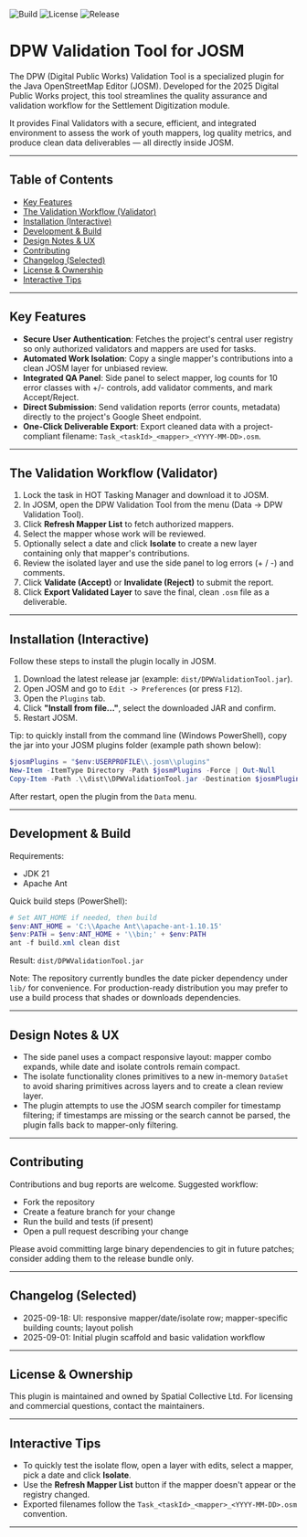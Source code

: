 ![Build](https://github.com/SpatialCollectiveLtd/DPW-Validation-JOSM-Plugin/actions/workflows/ci.yml/badge.svg)
![License](https://img.shields.io/badge/license-MIT-blue.svg)
![Release](https://img.shields.io/github/v/release/SpatialCollectiveLtd/DPW-Validation-JOSM-Plugin)

# DPW Validation Tool for JOSM

The DPW (Digital Public Works) Validation Tool is a specialized plugin for the Java OpenStreetMap Editor (JOSM). Developed for the 2025 Digital Public Works project, this tool streamlines the quality assurance and validation workflow for the Settlement Digitization module.

It provides Final Validators with a secure, efficient, and integrated environment to assess the work of youth mappers, log quality metrics, and produce clean data deliverables — all directly inside JOSM.

---

## Table of Contents

- [Key Features](#key-features)
- [The Validation Workflow (Validator)](#the-validation-workflow-validator)
- [Installation (Interactive)](#installation-interactive)
- [Development & Build](#development--build)
- [Design Notes & UX](#design-notes--ux)
- [Contributing](#contributing)
- [Changelog (Selected)](#changelog-selected)
- [License & Ownership](#license--ownership)
- [Interactive Tips](#interactive-tips)

---

## Key Features

- **Secure User Authentication**: Fetches the project's central user registry so only authorized validators and mappers are used for tasks.
- **Automated Work Isolation**: Copy a single mapper's contributions into a clean JOSM layer for unbiased review.
- **Integrated QA Panel**: Side panel to select mapper, log counts for 10 error classes with +/- controls, add validator comments, and mark Accept/Reject.
- **Direct Submission**: Send validation reports (error counts, metadata) directly to the project's Google Sheet endpoint.
- **One-Click Deliverable Export**: Export cleaned data with a project-compliant filename: `Task_<taskId>_<mapper>_<YYYY-MM-DD>.osm`.

---

## The Validation Workflow (Validator)

1. Lock the task in HOT Tasking Manager and download it to JOSM.
2. In JOSM, open the DPW Validation Tool from the menu (Data -> DPW Validation Tool).
3. Click **Refresh Mapper List** to fetch authorized mappers.
4. Select the mapper whose work will be reviewed.
5. Optionally select a date and click **Isolate** to create a new layer containing only that mapper's contributions.
6. Review the isolated layer and use the side panel to log errors (+ / -) and comments.
7. Click **Validate (Accept)** or **Invalidate (Reject)** to submit the report.
8. Click **Export Validated Layer** to save the final, clean `.osm` file as a deliverable.

---

## Installation (Interactive)

Follow these steps to install the plugin locally in JOSM.

1. Download the latest release jar (example: `dist/DPWValidationTool.jar`).
2. Open JOSM and go to `Edit -> Preferences` (or press `F12`).
3. Open the `Plugins` tab.
4. Click **"Install from file..."**, select the downloaded JAR and confirm.
5. Restart JOSM.

Tip: to quickly install from the command line (Windows PowerShell), copy the jar into your JOSM plugins folder (example path shown below):

```powershell
$josmPlugins = "$env:USERPROFILE\\.josm\\plugins"
New-Item -ItemType Directory -Path $josmPlugins -Force | Out-Null
Copy-Item -Path .\\dist\\DPWValidationTool.jar -Destination $josmPlugins
```

After restart, open the plugin from the `Data` menu.

---

## Development & Build

Requirements:
- JDK 21
- Apache Ant

Quick build steps (PowerShell):

```powershell
# Set ANT_HOME if needed, then build
$env:ANT_HOME = 'C:\\Apache Ant\\apache-ant-1.10.15'
$env:PATH = $env:ANT_HOME + '\\bin;' + $env:PATH
ant -f build.xml clean dist
```

Result: `dist/DPWValidationTool.jar`

Note: The repository currently bundles the date picker dependency under `lib/` for convenience. For production-ready distribution you may prefer to use a build process that shades or downloads dependencies.

---

## Design Notes & UX

- The side panel uses a compact responsive layout: mapper combo expands, while date and isolate controls remain compact.
- The isolate functionality clones primitives to a new in-memory `DataSet` to avoid sharing primitives across layers and to create a clean review layer.
- The plugin attempts to use the JOSM search compiler for timestamp filtering; if timestamps are missing or the search cannot be parsed, the plugin falls back to mapper-only filtering.

---

## Contributing

Contributions and bug reports are welcome. Suggested workflow:

- Fork the repository
- Create a feature branch for your change
- Run the build and tests (if present)
- Open a pull request describing your change

Please avoid committing large binary dependencies to git in future patches; consider adding them to the release bundle only.

---

## Changelog (Selected)

- 2025-09-18: UI: responsive mapper/date/isolate row; mapper-specific building counts; layout polish
- 2025-09-01: Initial plugin scaffold and basic validation workflow

---

## License & Ownership

This plugin is maintained and owned by Spatial Collective Ltd.
For licensing and commercial questions, contact the maintainers.

---

## Interactive Tips

- To quickly test the isolate flow, open a layer with edits, select a mapper, pick a date and click **Isolate**.
- Use the **Refresh Mapper List** button if the mapper doesn't appear or the registry changed.
- Exported filenames follow the `Task_<taskId>_<mapper>_<YYYY-MM-DD>.osm` convention.

---
